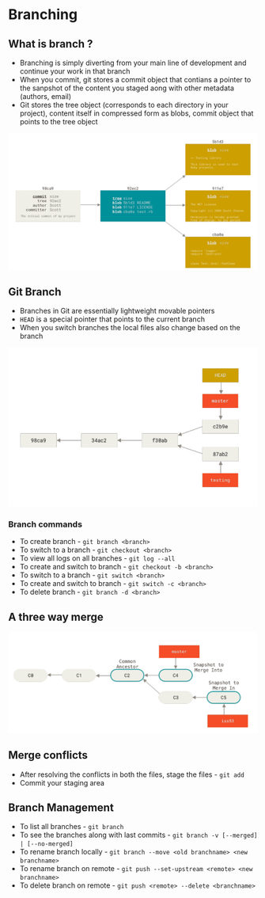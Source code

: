 # Branching

## What is branch ?

* Branching is simply diverting from your main line of development and continue your work in that branch
* When you commit, git stores a commit object that contians a pointer to the sanpshot of the content you staged aong with other metadata (authors, email)
* Git stores the tree object (corresponds to each directory in your project), content itself in compressed form as blobs, commit object that points to the tree object

![git-branch](images/commit-object.png)

## Git Branch

* Branches in Git are essentially lightweight movable pointers
* ```HEAD``` is a special pointer that points to the current branch
* When you switch branches the local files also change based on the branch

![git-branch](images/divergent-history.png)

### Branch commands

* To create branch - ```git branch <branch>```
* To switch to a branch - ```git checkout <branch>```
* To view all logs on all branches - ```git log --all```
* To create and switch to branch - ```git checkout -b <branch>```
* To switch to a branch - ```git switch <branch>```
* To create and switch to branch - ```git switch -c <branch>```
* To delete branch - ```git branch -d <branch>```

## A three way merge

![three way merge](images/three-way-merge.png)

## Merge conflicts

* After resolving the conflicts in both the files, stage the files - ```git add```
* Commit your staging area

## Branch Management

* To list all branches - ```git branch```
* To see the branches along with last commits - ```git branch -v [--merged] | [--no-merged]```
* To rename branch locally - ```git branch --move <old branchname> <new branchname>```
* To rename branch on remote - ```git push --set-upstream <remote> <new branchname>```
* To delete branch on remote - ```git push <remote> --delete <branchname>```



